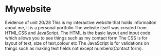 # Mywebsite
Evidence of unit 20/28
This is my interactive website that holds informaiton about me, it is a personal portfolio
The website itself was created from HTML,CSS and JavaScript. 
The HTML is the basic layout and input code which allows you to see things such as my contact form
The CSS is for layout of text, size of text,colour etc
The JavaScript is for validations on things such as making text fields not except numbers(Contact form).
